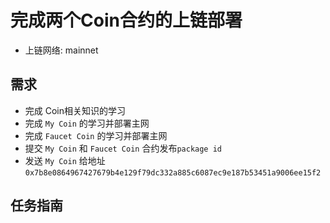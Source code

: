 #  完成两个Coin合约的上链部署
- 上链网络: mainnet

## 需求
- 完成 Coin相关知识的学习
- 完成 `My Coin` 的学习并部署主网  
- 完成 `Faucet Coin` 的学习并部署主网
- 提交 `My Coin` 和 `Faucet Coin` 合约发布`package id`
- 发送 `My Coin`  给地址 `0x7b8e0864967427679b4e129f79dc332a885c6087ec9e187b53451a9006ee15f2`

## 任务指南